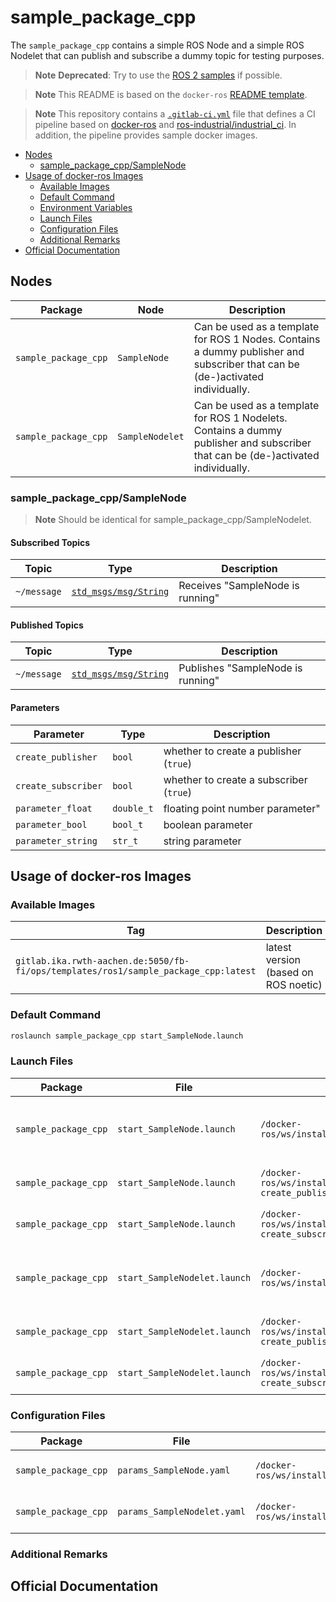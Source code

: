 # sample_package_cpp

The `sample_package_cpp` contains a simple ROS Node and a simple ROS Nodelet that can publish and subscribe a dummy topic for testing purposes.

> **Note**
> **Deprecated**: Try to use the [ROS 2 samples](https://gitlab.ika.rwth-aachen.de/fb-fi/ops/templates/ros2/sample_package_cpp) if possible.

> **Note**
> This README is based on the `docker-ros` [README template](https://gitlab.ika.rwth-aachen.de/fb-fi/ops/docker-ros/-/blob/main/templates/README.template.md).

> **Note**
> This repository contains a [`.gitlab-ci.yml`](./.gitlab-ci.yml) file that defines a CI pipeline based on [docker-ros](https://gitlab.ika.rwth-aachen.de/fb-fi/ops/docker-ros) and [ros-industrial/industrial_ci](https://github.com/ros-industrial/industrial_ci). In addition, the pipeline provides sample docker images.


- [Nodes](#nodes)
  - [sample_package_cpp/SampleNode](#sample_package_samplenode)
- [Usage of docker-ros Images](#usage-of-docker-ros-images)
  - [Available Images](#available-images)
  - [Default Command](#default-command)
  - [Environment Variables](#environment-variables)
  - [Launch Files](#launch-files)
  - [Configuration Files](#configuration-files)
  - [Additional Remarks](#additional-remarks)
- [Official Documentation](#official-documentation)


## Nodes

| Package | Node | Description |
| --- | --- | --- |
| `sample_package_cpp` | `SampleNode` | Can be used as a template for ROS 1 Nodes. Contains a dummy publisher and subscriber that can be (de-)activated individually. |
| `sample_package_cpp` | `SampleNodelet` | Can be used as a template for ROS 1 Nodelets. Contains a dummy publisher and subscriber that can be (de-)activated individually. |

### sample_package_cpp/SampleNode

> **Note**
> Should be identical for sample_package_cpp/SampleNodelet.

#### Subscribed Topics

| Topic | Type | Description | 
| --- | --- | --- |
| `~/message` | [`std_msgs/msg/String`](https://github.com/ros/std_msgs/blob/kinetic-devel/msg/String.msg) | Receives "SampleNode is running" |

#### Published Topics

| Topic | Type | Description |
| --- | --- | --- |
| `~/message` | [`std_msgs/msg/String`](https://github.com/ros/std_msgs/blob/kinetic-devel/msg/String.msg) | Publishes "SampleNode is running" |

#### Parameters

| Parameter | Type | Description |
| --- | --- | --- |
| `create_publisher` | `bool` | whether to create a publisher (`true`) |
| `create_subscriber` | `bool` | whether to create a subscriber (`true`) |
| `parameter_float` | `double_t` | floating point number parameter" |
| `parameter_bool` | `bool_t` | boolean parameter |
| `parameter_string` | `str_t` | string parameter |

## Usage of docker-ros Images

### Available Images

| Tag | Description |
| --- | --- |
| `gitlab.ika.rwth-aachen.de:5050/fb-fi/ops/templates/ros1/sample_package_cpp:latest` | latest version (based on ROS noetic) |

### Default Command

```bash
roslaunch sample_package_cpp start_SampleNode.launch 
```

### Launch Files

| Package | File | Path | Description |
| --- | --- | --- | --- |
| `sample_package_cpp` | `start_SampleNode.launch` | `/docker-ros/ws/install/share/sample_package_cpp/launch/start_SampleNode.launch` | Creates both a publisher and a subscriber |
| `sample_package_cpp` | `start_SampleNode.launch` | `/docker-ros/ws/install/share/sample_package_cpp/launch/start_SampleNode.launch create_publisher:=false` | Creates only a subscriber |
| `sample_package_cpp` | `start_SampleNode.launch` | `/docker-ros/ws/install/share/sample_package_cpp/launch/start_SampleNode.launch create_subscriber:=false` | Creates only a publisher |
| `sample_package_cpp` | `start_SampleNodelet.launch` | `/docker-ros/ws/install/share/sample_package_cpp/launch/start_SampleNodelet.launch` | Creates both a publisher and a subscriber |
| `sample_package_cpp` | `start_SampleNodelet.launch` | `/docker-ros/ws/install/share/sample_package_cpp/launch/start_SampleNodelet.launch create_publisher:=false` | Creates only a subscriber |
| `sample_package_cpp` | `start_SampleNodelet.launch` | `/docker-ros/ws/install/share/sample_package_cpp/launch/start_SampleNodelet.launch create_subscriber:=false` | Creates only a publisher |

### Configuration Files

| Package | File | Path | Description |
| --- | --- | --- | --- |
| `sample_package_cpp` | `params_SampleNode.yaml` | `/docker-ros/ws/install/share/sample_package_cpp/launch/params_SampleNode.yaml` | Contains dummy parameters. |
| `sample_package_cpp` | `params_SampleNodelet.yaml` | `/docker-ros/ws/install/share/sample_package_cpp/launch/params_SampleNodelet.yaml` | Contains dummy parameters. |

### Additional Remarks


## Official Documentation

